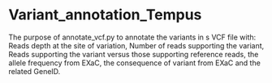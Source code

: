 # Variant_annotation_Tempus

The purpose of annotate_vcf.py to annotate the variants in s VCF file with: Reads depth at the site of variation, Number of reads supporting the variant, Reads supporting the variant versus those supporting reference reads, the allele frequency from EXaC, the consequence of variant from EXaC and the related GeneID.
